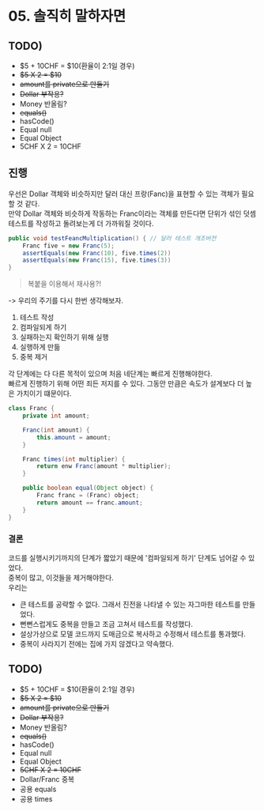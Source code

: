 # 05. 솔직히 말하자면
## TODO)
 - $5 + 10CHF = $10(환율이 2:1일 경우)
 - ~~$5 X 2 = $10~~
 - ~~amount를 private으로 만들기~~
 - ~~Dollar 부작용?~~
 - Money 반올림?
 - ~~equals()~~
 - hasCode()
 - Equal null
 - Equal Object
 - 5CHF X 2 = 10CHF

## 진행
우선은 Dollar 객체와 비슷하지만 달러 대신 프랑(Fanc)을 표현할 수 있는 객체가 필요할 것 같다.  
만약 Dollar 객체와 비슷하게 작동하는 Franc이라는 객체를 만든다면 단위가 섞인 덧셈 테스트를 작성하고 돌려보는게 더 가까워질 것이다.

```JAVA
public void testFeancMultiplication() { // 달러 테스트 개조버전
	Franc five = new Franc(5);
	assertEquals(new Franc(10), five.times(2))
	assertEquals(new Franc(15), five.times(3))
}
```
> 복붙을 이용해서 재사용?! 

-> 우리의 주기를 다시 한번 생각해보자.
1. 테스트 작성
2. 컴파일되게 하기
3. 실패하는지 확인하기 위해 실행
4. 실행하게 만듦
5. 중복 제거

각 단계에는 다 다른 목적이 있으며 처음 네단계는 빠르게 진행해야한다.  
빠르게 진행하기 위해 어떤 죄든 저지를 수 있다. 그동안 만큼은 속도가 설계보다 더 높은 가치이기 떄문이다.  

```JAVA
class Franc {
	private int amount;

	Franc(int amount) {
		this.amount = amount;
	}

	Franc times(int multiplier) {
		return enw Franc(amount * multiplier);
	}

	public boolean equal(Object object) {
		Franc franc = (Franc) object;
		return amount == franc.amount;
	}
}
```

### 결론
코드를 실행시키기까지의 단계가 짧았기 때문에 '컴파일되게 하기' 단계도 넘어갈 수 있었다.  
중복이 많고, 이것들을 제거해야한다.  
우리는  
 - 큰 테스트를 공략할 수 없다. 그래서 진전을 나타낼 수 있는 자그마한 테스트를 만들었다. 
 - 뻔뻔스럽게도 중복을 만들고 조금 고쳐서 테스트를 작성했다.
 - 설상가상으로 모델 코드까지 도매금으로 복사하고 수정해서 테스트를 통과했다.
 - 중복이 사라지기 전에는 집에 가지 않겠다고 약속했다.

## TODO)
 - $5 + 10CHF = $10(환율이 2:1일 경우)
 - ~~$5 X 2 = $10~~
 - ~~amount를 private으로 만들기~~
 - ~~Dollar 부작용?~~
 - Money 반올림?
 - ~~equals()~~
 - hasCode()
 - Equal null
 - Equal Object
 - ~~5CHF X 2 = 10CHF~~
 - Dollar/Franc 중복
 - 공용 equals
 - 공용 times






























